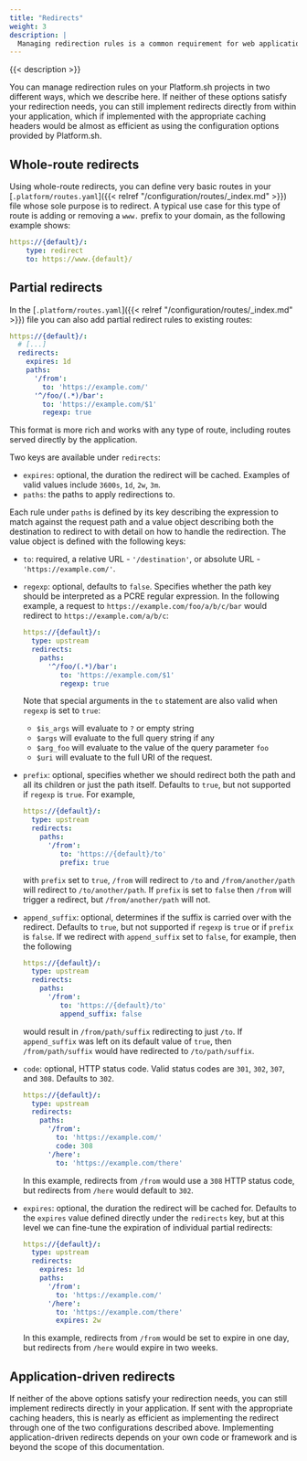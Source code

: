 ```yaml
---
title: "Redirects"
weight: 3
description: |
  Managing redirection rules is a common requirement for web applications, especially in cases where you do not want to lose incoming links that have changed or been removed over time.
---
```


{{< description >}}

You can manage redirection rules on your Platform.sh projects in two different ways, which we describe here. If neither of these options satisfy your redirection needs, you can still implement redirects directly from within your application, which if implemented with the appropriate caching headers would be almost as efficient as using the configuration options provided by Platform.sh.

## Whole-route redirects

Using whole-route redirects, you can define very basic routes in your [`.platform/routes.yaml`]({{< relref "/configuration/routes/_index.md" >}}) file whose sole purpose is to redirect. A typical use case for this type of route is adding or removing a `www.` prefix to your domain, as the following example shows:

```yaml
https://{default}/:
    type: redirect
    to: https://www.{default}/
```

## Partial redirects

In the [`.platform/routes.yaml`]({{< relref "/configuration/routes/_index.md" >}}) file you can also add partial redirect rules to existing routes:

```yaml
https://{default}/:
  # [...]
  redirects:
    expires: 1d
    paths:
      '/from':
        to: 'https://example.com/'
      '^/foo/(.*)/bar':
        to: 'https://example.com/$1'
        regexp: true
```

This format is more rich and works with any type of route, including routes served directly by the application.

Two keys are available under `redirects`:

 * `expires`: optional, the duration the redirect will be cached. Examples of valid values include `3600s`, `1d`, `2w`, `3m`.
 * `paths`: the paths to apply redirections to.

Each rule under `paths` is defined by its key describing the expression to match against the request path and a value object describing both the destination to redirect to with detail on how to handle the redirection. The value object is defined with the following keys:

 * `to`: required, a relative URL - `'/destination'`, or absolute URL - `'https://example.com/'`.
 * `regexp`: optional, defaults to `false`. Specifies whether the path key should be interpreted as a PCRE regular expression. In the following example, a request to `https://example.com/foo/a/b/c/bar` would redirect to `https://example.com/a/b/c`:

   ```yaml
   https://{default}/:
     type: upstream
     redirects:
       paths:
         '^/foo/(.*)/bar':
            to: 'https://example.com/$1'
            regexp: true
   ```
   Note that special arguments in the `to` statement are also valid when `regexp` is set to `true`:
    * `$is_args` will evaluate to `?` or empty string
    * `$args` will evaluate to the full query string if any
    * `$arg_foo` will evaluate to the value of the query parameter `foo`
    * `$uri` will evaluate to the full URI of the request.
 * `prefix`: optional, specifies whether we should redirect both the path and all its children or just the path itself. Defaults to `true`, but not supported if `regexp` is `true`. For example,

   ```yaml
   https://{default}/:
     type: upstream
     redirects:
       paths:
         '/from':
            to: 'https://{default}/to'
            prefix: true
   ```
   with `prefix` set to `true`, `/from` will redirect to `/to` and `/from/another/path` will redirect to `/to/another/path`.
   If `prefix` is set to `false` then `/from` will trigger a redirect, but `/from/another/path` will not.

 * `append_suffix`: optional, determines if the suffix is carried over with the redirect. Defaults to `true`, but not supported if `regexp` is `true` or if `prefix` is `false`.
   If we redirect with `append_suffix` set to `false`, for example, then the following

   ```yaml
   https://{default}/:
     type: upstream
     redirects:
       paths:
         '/from':
            to: 'https://{default}/to'
            append_suffix: false
   ```
   would result in `/from/path/suffix` redirecting to just `/to`. If `append_suffix` was left on its default value of `true`, then `/from/path/suffix` would have redirected to `/to/path/suffix`.

 * `code`: optional, HTTP status code. Valid status codes are `301`, `302`, `307`, and `308`. Defaults to `302`.

   ```yaml
   https://{default}/:
     type: upstream
     redirects:
       paths:
         '/from':
           to: 'https://example.com/'
           code: 308
         '/here':
           to: 'https://example.com/there'
   ```
   In this example, redirects from `/from` would use a `308` HTTP status code, but redirects from `/here` would default to `302`.

 * `expires`: optional, the duration the redirect will be cached for. Defaults to the `expires` value defined directly under the `redirects` key, but at this level we can fine-tune the expiration of individual partial redirects:

   ```yaml
   https://{default}/:
     type: upstream
     redirects:
       expires: 1d
       paths:
         '/from':
           to: 'https://example.com/'
         '/here':
           to: 'https://example.com/there'
           expires: 2w
   ```
   In this example, redirects from `/from` would be set to expire in one day, but redirects from `/here` would expire in two weeks.


## Application-driven redirects

If neither of the above options satisfy your redirection needs, you can still implement redirects directly in your application. If sent with the appropriate caching headers, this is nearly as efficient as implementing the redirect through one of the two configurations described above. Implementing application-driven redirects depends on your own code or framework and is beyond the scope of this documentation.
